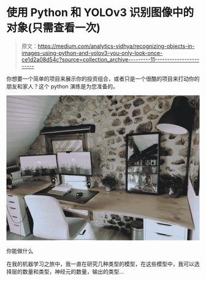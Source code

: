 # 使用 Python 和 YOLOv3 识别图像中的对象(只需查看一次)

> 原文：<https://medium.com/analytics-vidhya/recognizing-objects-in-images-using-python-and-yolov3-you-only-look-once-ce1d2a08d54c?source=collection_archive---------11----------------------->

你想要一个简单的项目来展示你的投资组合，或者只是一个很酷的项目来打动你的朋友和家人？这个 python 演练是为您准备的。

![](img/6d5c2885693f2fc7ac7cef3b1ef104a0.png)

你能做什么

在我的机器学习之旅中，我一直在研究几种类型的模型，在这些模型中，我可以选择层的数量和类型，神经元的数量，输出的类型…